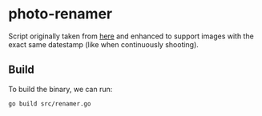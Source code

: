# photo-renamer

Script originally taken from [here](https://gist.github.com/eko/6b0caaefeaf82f2aa202804743040292) and
enhanced to support images with the exact same datestamp (like when continuously shooting).


## Build

To build the binary, we can run:

```bash
go build src/renamer.go
```
